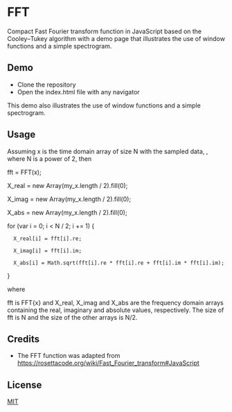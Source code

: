 # FFT

Compact Fast Fourier transform function in JavaScript based on the Cooley–Tukey algorithm with a demo page that illustrates the use of window functions and a simple spectrogram.


## Demo

- Clone the repository
- Open the index.html file with any navigator


This demo also illustrates the use of window functions and a simple spectrogram.

## Usage

   Assuming x is the time domain array of size N with the sampled data, , where N is a power of 2, then


  fft = FFT(x);
  
  X_real = new Array(my_x.length / 2).fill(0);
  
  X_imag = new Array(my_x.length / 2).fill(0);
  
  X_abs = new Array(my_x.length / 2).fill(0);
  
  for (var i = 0; i < N / 2; i += 1) {
  
      X_real[i] = fft[i].re;
      
      X_imag[i] = fft[i].im;
      
      X_abs[i] = Math.sqrt(fft[i].re * fft[i].re + fft[i].im * fft[i].im);
  
  }

where 

  fft is FFT{x} and X_real, X_imag and X_abs  are the frequency domain arrays containing the real, imaginary and absolute values, respectively. The size of fft is N and the size of the other arrays is N/2.


## Credits

- The FFT function was adapted from https://rosettacode.org/wiki/Fast_Fourier_transform#JavaScript

## License

[MIT](LICENSE)
